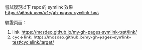 嘗試復現以下 repo 的 symlink 效果  
<https://github.com/s4y/gh-pages-symlink-test>

驗證頁面：

1. link: https://mosdeo.github.io/my-gh-pages-symlink-test/link/
2. cycle link: https://mosdeo.github.io/my-gh-pages-symlink-test/cyclelink/target/ 